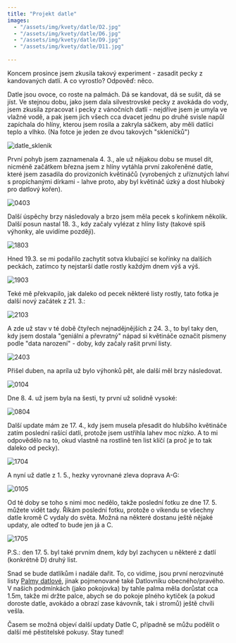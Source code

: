 ```yaml
---
title: "Projekt datle"
images:
  - "/assets/img/kvety/datle/D2.jpg"
  - "/assets/img/kvety/datle/D6.jpg"
  - "/assets/img/kvety/datle/D9.jpg"
  - "/assets/img/kvety/datle/D11.jpg"
  
---
```


<!--begin_excerpt-->
Koncem prosince jsem zkusila takový experiment - zasadit pecky z kandovaných datlí. A co vyrostlo? Odpověď: něco. 
<!--end_excerpt-->

Datle jsou ovoce, co roste na palmách. Dá se kandovat, dá se sušit, dá se jíst. 
Ve stejnou dobu, jako jsem dala silvestrovské pecky z avokáda do vody, jsem zkusila zpracovat i pecky z vánočních datlí - nejdříve jsem je umyla ve vlažné vodě, a pak jsem jich všech cca dvacet jednu po druhé svisle napůl zapíchala do hlíny, kterou jsem rosila a zakryla sáčkem, aby měli datlíci teplo a vlhko. 
(Na fotce je jeden ze dvou takových "skleníčků")

![datle_sklenik](/assets/img/datle/D1.jpg)

První pohyb jsem zaznamenala 4. 3., ale už nějakou dobu se musel dít, nicméně začátkem března jsem z hlíny vytáhla první zakořeněné datle, které jsem zasadila do provizoních květináčů (vyrobených z uříznutých lahví s propíchanými dírkami - lahve proto, aby byl květináč úzký a dost hluboký pro datlový kořen).

![0403](/assets/img/datle/D2.jpg)

Další úspěchy brzy následovaly a brzo jsem měla pecek s kořínkem několik. Další posun nastal 18. 3., kdy začaly vylézat z hlíny listy (takové spíš výhonky, ale uvidíme později).

![1803](/assets/img/datle/D3.jpg)

Hned 19.3. se mi podařilo zachytit sotva klubající se kořínky na dalších peckách, zatímco ty nejstarší datle rostly každým dnem výš a výš. 

![1903](/assets/img/datle/D4.jpg)

Teké mě překvapilo, jak daleko od pecek některé listy rostly, tato fotka je další nový začátek z 21. 3.:

![2103](/assets/img/datle/D5.jpg)

A zde už stav v té době čtyřech nejnadějnějších z 24. 3., to byl taky den, kdy jsem dostala "geniální a převratný" nápad si květináče označit písmeny podle "data narození" - doby, kdy začaly rašit první listy. 

![2403](/assets/img/datle/D6.jpg)

Přišel duben, na apríla už bylo výhonků pět, ale další měl brzy následovat. 

![0104](/assets/img/datle/D7.jpg)

Dne 8. 4. už jsem byla na šesti, ty první už solidně vysoké: 

![0804](/assets/img/datle/D8.jpg)

Další update mám ze 17. 4., kdy jsem musela přesadit do hlubšího květináče zatím poslední rašící datli, protože jsem ustřihla lahev moc nízko. A to mi odpovědělo na to, okud vlastně na rostlině ten list klíčí (a proč je to tak daleko od pecky).

![1704](/assets/img/kvety/datle/D9.jpg)

A nyní už datle z 1. 5., hezky vyrovnané zleva doprava A-G:

![0105](/assets/img/datle/D10.jpg)

Od té doby se toho s nimi moc nedělo, takže poslední fotku ze dne 17. 5. můžete vidět tady. Říkám poslední fotku, protože o víkendu se všechny datle kromě C vydaly do světa. Možná na některé dostanu ještě nějaké updaty, ale odteď to bude jen já a C. 

![1705](/assets/img/datle/D11.jpg)

P.S.: den 17. 5. byl také prvním dnem, kdy byl zachycen u některé z datlí (konkrétně D) druhý list. 

Snad se bude datlíkům i nadále dařit. To, co vidíme, jsou první nerozvinuté listy [Palmy datlové](https://cs.wikipedia.org/wiki/Datlovn%C3%ADk_prav%C3%BD), jinak pojmenované také Datlovníku obecného/pravého. V našich podmínkách (jako pokojovka) by tahle palma měla dorůstat cca 1.5m, takže mi držte palce, abych se do pokoje plného kytiček (a pokud doroste datle, avokádo a obrazí zase kávovník, tak i stromů) ještě chvíli vešla. 


Časem se možná objeví další updaty Datle C, případně se můžu podělit o další mé pěstitelské pokusy. 
Stay tuned! 
